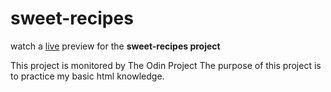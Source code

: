 # sweet-recipes
watch a [live](https://youssef-el-atmani.github.io/sweet-recipes/) preview for the **sweet-recipes project**

This project is monitored by The Odin Project
The purpose of this project is to practice my basic html knowledge.